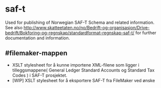 # saf-t
Used for publishing of Norwegian SAF-T Schema and related information. See also http://www.skatteetaten.no/no/Bedrift-og-organisasjon/Drive-bedrift/Bokforing-og-regnskap/standardformat-regnskap-saf-t/ for further documentation and information. 

#filemaker-mappen
---
* XSLT stylesheet for å kunne importene XML-filene som ligger i tilleggsmappene( General Ledger Standard Accounts og Standard Tax Codes ) i SAF-T prosjektet.
* [WIP] XSLT stylesheet for å eksportere SAF-T fra FileMaker ved ønske
